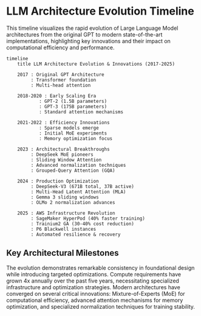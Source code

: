 # LLM Architecture Evolution Timeline

This timeline visualizes the rapid evolution of Large Language Model architectures from the original GPT to modern state-of-the-art implementations, highlighting key innovations and their impact on computational efficiency and performance.

```mermaid
timeline
    title LLM Architecture Evolution & Innovations (2017-2025)

    2017 : Original GPT Architecture
         : Transformer foundation
         : Multi-head attention

    2018-2020 : Early Scaling Era
            : GPT-2 (1.5B parameters)
            : GPT-3 (175B parameters)
            : Standard attention mechanisms

    2021-2022 : Efficiency Innovations
            : Sparse models emerge
            : Initial MoE experiments
            : Memory optimization focus

    2023 : Architectural Breakthroughs
         : DeepSeek MoE pioneers
         : Sliding Window Attention
         : Advanced normalization techniques
         : Grouped-Query Attention (GQA)

    2024 : Production Optimization
         : DeepSeek-V3 (671B total, 37B active)
         : Multi-Head Latent Attention (MLA)
         : Gemma 3 sliding windows
         : OLMo 2 normalization advances

    2025 : AWS Infrastructure Revolution
         : SageMaker HyperPod (40% faster training)
         : Trainium2 GA (30-40% cost reduction)
         : P6 Blackwell instances
         : Automated resilience & recovery
```

## Key Architectural Milestones

The evolution demonstrates remarkable consistency in foundational design while introducing targeted optimizations. Compute requirements have grown 4x annually over the past five years, necessitating specialized infrastructure and optimization strategies. Modern architectures have converged on several critical innovations: Mixture-of-Experts (MoE) for computational efficiency, advanced attention mechanisms for memory optimization, and specialized normalization techniques for training stability.